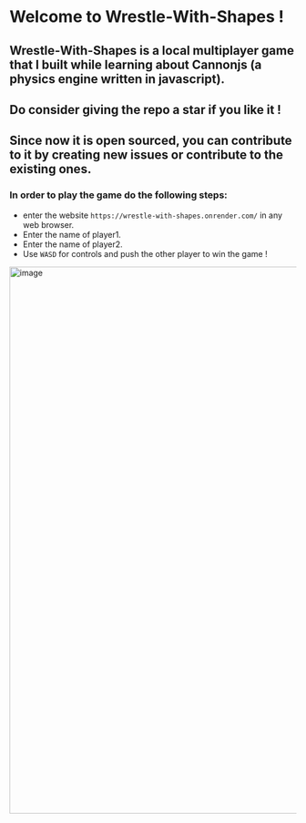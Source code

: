 # Welcome to Wrestle-With-Shapes !
## Wrestle-With-Shapes is a local multiplayer game that I built while learning about Cannonjs (a physics engine written in javascript).
## Do consider giving the repo a star if you like it !
## Since now it is open sourced, you can contribute to it by creating new issues or contribute to the existing ones.
### In order to play the game do the following steps:
- enter the website `https://wrestle-with-shapes.onrender.com/` in any web browser.
- Enter the name of player1.
- Enter the name of player2.
- Use `WASD` for controls and push the other player to win the game !

<img width="960" style="display: flex; align-items: center; justify-content: center;" alt="image" src="https://user-images.githubusercontent.com/100528412/212549588-ea116abc-d197-41ec-951a-a1e7cdf26ae0.png">


